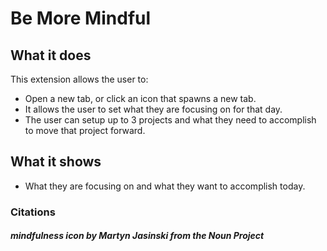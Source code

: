 # Be More Mindful

## What it does

This extension allows the user to:

* Open a new tab, or click an icon that spawns a new tab.
* It allows the user to set what they are focusing on for that day.
* The user can setup up to 3 projects and what they need to accomplish to move that project forward.

## What it shows

* What they are focusing on and what they want to accomplish today.



### Citations
##### mindfulness icon by Martyn Jasinski from the Noun Project